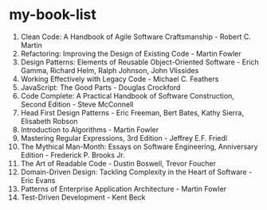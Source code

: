 # my-book-list

1. Clean Code: A Handbook of Agile Software Craftsmanship - Robert C. Martin
1. Refactoring: Improving the Design of Existing Code - Martin Fowler
1. Design Patterns: Elements of Reusable Object-Oriented Software - Erich Gamma, Richard Helm, Ralph Johnson, John Vlissides
1. Working Effectively with Legacy Code - Michael C. Feathers
1. JavaScript: The Good Parts - Douglas Crockford
1. Code Complete: A Practical Handbook of Software Construction, Second Edition - Steve McConnell
1. Head First Design Patterns - Eric Freeman, Bert Bates, Kathy Sierra, Elisabeth Robson
1. Introduction to Algorithms - Martin Fowler
1. Mastering Regular Expressions, 3rd Edition - Jeffrey E.F. Friedl
1. The Mythical Man-Month: Essays on Software Engineering, Anniversary Edition - Frederick P. Brooks Jr.
1. The Art of Readable Code - Dustin Boswell, Trevor Foucher
1. Domain-Driven Design: Tackling Complexity in the Heart of Software - Eric Evans
1. Patterns of Enterprise Application Architecture - Martin Fowler
1. Test-Driven Development - Kent Beck

